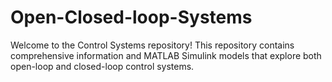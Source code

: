 # Open-Closed-loop-Systems
Welcome to the Control Systems repository! This repository contains comprehensive information and MATLAB Simulink models that explore both open-loop and closed-loop control systems.
